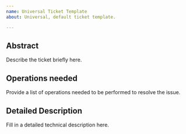 ```yaml
---
name: Universal Ticket Template
about: Universal, default ticket template.

---
```


## Abstract

Describe the ticket briefly here.

## Operations needed

Provide a list of operations needed to be performed to resolve the issue.

## Detailed Description

Fill in a detailed technical description here.
